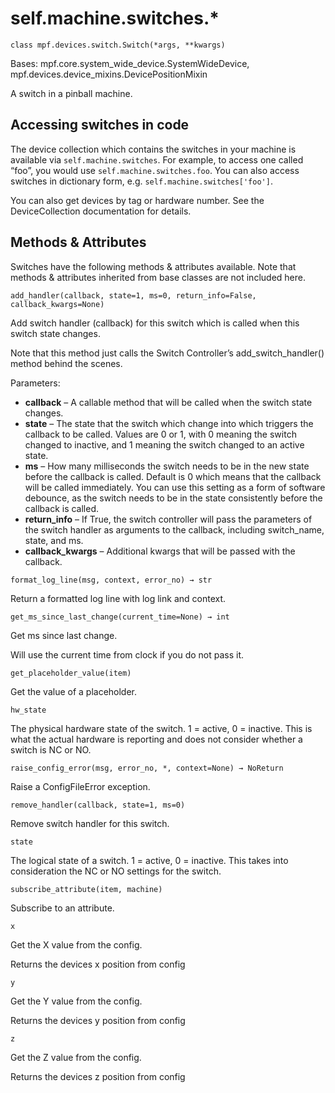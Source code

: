 
# self.machine.switches.*

`class mpf.devices.switch.Switch(*args, **kwargs)`

Bases: mpf.core.system_wide_device.SystemWideDevice, mpf.devices.device_mixins.DevicePositionMixin

A switch in a pinball machine.

## Accessing switches in code

The device collection which contains the switches in your machine is available via `self.machine.switches`. For example, to access one called “foo”, you would use `self.machine.switches.foo`. You can also access switches in dictionary form, e.g. `self.machine.switches['foo']`.

You can also get devices by tag or hardware number. See the DeviceCollection documentation for details.

## Methods & Attributes

Switches have the following methods & attributes available. Note that methods & attributes inherited from base classes are not included here.

`add_handler(callback, state=1, ms=0, return_info=False, callback_kwargs=None)`

Add switch handler (callback) for this switch which is called when this switch state changes.

Note that this method just calls the Switch Controller’s add_switch_handler() method behind the scenes.

Parameters:

* **callback** – A callable method that will be called when the switch state changes.
* **state** – The state that the switch which change into which triggers the callback to be called. Values are 0 or 1, with 0 meaning the switch changed to inactive, and 1 meaning the switch changed to an active state.
* **ms** – How many milliseconds the switch needs to be in the new state before the callback is called. Default is 0 which means that the callback will be called immediately. You can use this setting as a form of software debounce, as the switch needs to be in the state consistently before the callback is called.
* **return_info** – If True, the switch controller will pass the parameters of the switch handler as arguments to the callback, including switch_name, state, and ms.
* **callback_kwargs** – Additional kwargs that will be passed with the callback.

`format_log_line(msg, context, error_no) → str`

Return a formatted log line with log link and context.

`get_ms_since_last_change(current_time=None) → int`

Get ms since last change.

Will use the current time from clock if you do not pass it.

`get_placeholder_value(item)`

Get the value of a placeholder.

`hw_state`

The physical hardware state of the switch. 1 = active, 0 = inactive. This is what the actual hardware is reporting and does not consider whether a switch is NC or NO.

`raise_config_error(msg, error_no, *, context=None) → NoReturn`

Raise a ConfigFileError exception.

`remove_handler(callback, state=1, ms=0)`

Remove switch handler for this switch.

`state`

The logical state of a switch. 1 = active, 0 = inactive. This takes into consideration the NC or NO settings for the switch.

`subscribe_attribute(item, machine)`

Subscribe to an attribute.

`x`

Get the X value from the config.

Returns the devices x position from config

`y`

Get the Y value from the config.

Returns the devices y position from config

`z`

Get the Z value from the config.

Returns the devices z position from config

